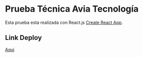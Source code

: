 # Prueba Técnica Avia Tecnología

Esta prueba esta realizada con React.js [Create React App](https://github.com/facebook/create-react-app).

## Link Deploy

[Aqui](https://aviatecnologia-angieherrera.netlify.app/)